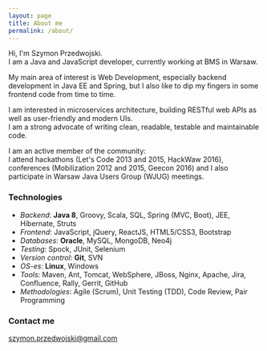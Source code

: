 ```yaml
---
layout: page
title: About me 
permalink: /about/
---
```


Hi, I'm Szymon Przedwojski.  
I am a Java and JavaScript developer, currently working at BMS in Warsaw.


My main area of interest is Web Development, especially backend development in Java EE and Spring, but I also like to dip my fingers in some frontend code from time to time.  

I am interested in microservices architecture, building RESTful web APIs as well as user-friendly and modern UIs.  
I am a strong advocate of writing clean, readable, testable and maintainable code.


I am an active member of the community:   
I attend hackathons (Let's Code 2013 and 2015, HackWaw 2016), conferences (Mobilization 2012 and 2015, Geecon 2016) and I also participate in Warsaw Java Users Group (WJUG) meetings. 

### Technologies
* *Backend*: **Java 8**, Groovy, Scala, SQL, Spring (MVC, Boot), JEE, Hibernate, Struts  
* *Frontend*: JavaScript, jQuery, ReactJS, HTML5/CSS3, Bootstrap
* *Databases*: **Oracle**, MySQL, MongoDB, Neo4j
* *Testing*: Spock, JUnit, Selenium
* *Version control*: **Git**, SVN
* *OS-es*: **Linux**, Windows
* *Tools*: Maven, Ant, Tomcat, WebSphere, JBoss, Nginx, Apache, Jira, Confluence, Rally, Gerrit, GitHub
* *Methodologies*: Agile (Scrum), Unit Testing (TDD), Code Review, Pair Programming


### Contact me
<a href="mailto:szymon.przedwojski@gmail.com">szymon.przedwojski@gmail.com</a>
